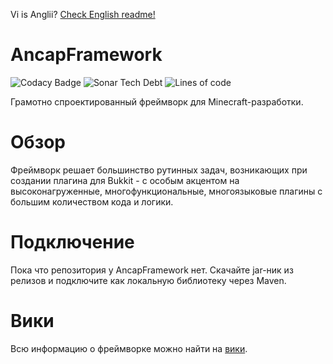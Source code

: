 Vi is Anglii? [Check English readme!](https://github.com/ancap-dev/AncapFramework/wiki/English-Readme)

# AncapFramework

![Codacy Badge](https://img.shields.io/codacy/grade/85187fe25a954ba7b9331d1fe51deb25?style=flat-square) ![Sonar Tech Debt](https://img.shields.io/sonar/tech_debt/ancap-dev_AncapFramework?server=https%3A%2F%2Fsonarcloud.io&style=flat-square) ![Lines of code](https://img.shields.io/tokei/lines/github/ancap-dev/AncapFramework?style=flat-square)

Грамотно спроектированный фреймворк для Minecraft-разработки.


# Обзор

Фреймворк решает большинство рутинных задач, возникающих при создании плагина для Bukkit - с особым акцентом на высоконагруженные, многофункциональные, многоязыковые плагины с большим количеством кода и логики.

# Подключение
Пока что репозитория у AncapFramework нет. Скачайте jar-ник из релизов и подключите как локальную библиотеку через Maven.

# Вики

Всю информацию о фреймворке можно найти на [вики](https://github.com/ancap-dev/AncapFramework/wiki).
